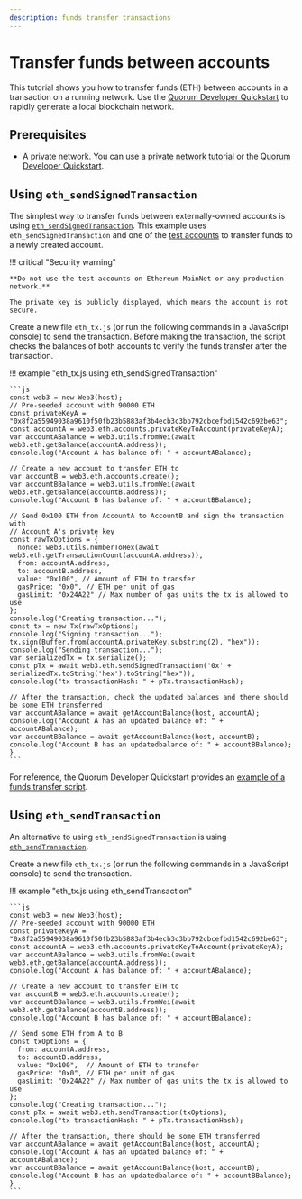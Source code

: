 ```yaml
---
description: funds transfer transactions
---
```


# Transfer funds between accounts

This tutorial shows you how to transfer funds (ETH) between accounts in a transaction on a running network.
Use the [Quorum Developer Quickstart](../quorum-dev-quickstart/getting-started.md) to rapidly generate a local blockchain network.

## Prerequisites

* A private network.
  You can use a [private network tutorial](../private-network/create-ibft-network.md) or the
  [Quorum Developer Quickstart](../quorum-dev-quickstart/getting-started.md).

## Using `eth_sendSignedTransaction`

The simplest way to transfer funds between externally-owned accounts is using
[`eth_sendSignedTransaction`](https://web3js.readthedocs.io/en/v1.2.11/web3-eth.html#sendsignedtransaction).
This example uses `eth_sendSignedTransaction` and one of the [test accounts](../../reference/accounts-for-testing.md)
to transfer funds to a newly created account.

!!! critical "Security warning"

    **Do not use the test accounts on Ethereum MainNet or any production network.**

    The private key is publicly displayed, which means the account is not secure.

Create a new file `eth_tx.js` (or run the following commands in a JavaScript console) to send the transaction.
Before making the transaction, the script checks the balances of both accounts to verify the funds transfer after the transaction.

!!! example "eth_tx.js using eth_sendSignedTransaction"

    ```js
    const web3 = new Web3(host);
    // Pre-seeded account with 90000 ETH
    const privateKeyA = "0x8f2a55949038a9610f50fb23b5883af3b4ecb3c3bb792cbcefbd1542c692be63";
    const accountA = web3.eth.accounts.privateKeyToAccount(privateKeyA);
    var accountABalance = web3.utils.fromWei(await web3.eth.getBalance(accountA.address));
    console.log("Account A has balance of: " + accountABalance);

    // Create a new account to transfer ETH to
    var accountB = web3.eth.accounts.create();
    var accountBBalance = web3.utils.fromWei(await web3.eth.getBalance(accountB.address));
    console.log("Account B has balance of: " + accountBBalance);

    // Send 0x100 ETH from AccountA to AccountB and sign the transaction with
    // Account A's private key
    const rawTxOptions = {
      nonce: web3.utils.numberToHex(await web3.eth.getTransactionCount(accountA.address)),
      from: accountA.address,
      to: accountB.address,
      value: "0x100", // Amount of ETH to transfer
      gasPrice: "0x0", // ETH per unit of gas
      gasLimit: "0x24A22" // Max number of gas units the tx is allowed to use
    };
    console.log("Creating transaction...");
    const tx = new Tx(rawTxOptions);
    console.log("Signing transaction...");
    tx.sign(Buffer.from(accountA.privateKey.substring(2), "hex"));
    console.log("Sending transaction...");
    var serializedTx = tx.serialize();
    const pTx = await web3.eth.sendSignedTransaction('0x' + serializedTx.toString('hex').toString("hex"));
    console.log("tx transactionHash: " + pTx.transactionHash);

    // After the transaction, check the updated balances and there should be some ETH transferred
    var accountABalance = await getAccountBalance(host, accountA);
    console.log("Account A has an updated balance of: " + accountABalance);
    var accountBBalance = await getAccountBalance(host, accountB);
    console.log("Account B has an updatedbalance of: " + accountBBalance);
    }
    ```

For reference, the Quorum Developer Quickstart provides an [example of a funds transfer script](https://github.com/ConsenSys/quorum-dev-quickstart/blob/master/files/goquorum/smart_contracts/scripts/eth_tx.js).

## Using `eth_sendTransaction`

An alternative to using `eth_sendSignedTransaction` is using
[`eth_sendTransaction`](https://web3js.readthedocs.io/en/v1.2.11/web3-eth.html#sendtransaction).

Create a new file `eth_tx.js` (or run the following commands in a JavaScript console) to send the transaction.

!!! example "eth_tx.js using eth_sendTransaction"

    ```js
    const web3 = new Web3(host);
    // Pre-seeded account with 90000 ETH
    const privateKeyA = "0x8f2a55949038a9610f50fb23b5883af3b4ecb3c3bb792cbcefbd1542c692be63";
    const accountA = web3.eth.accounts.privateKeyToAccount(privateKeyA);
    var accountABalance = web3.utils.fromWei(await web3.eth.getBalance(accountA.address));
    console.log("Account A has balance of: " + accountABalance);

    // Create a new account to transfer ETH to
    var accountB = web3.eth.accounts.create();
    var accountBBalance = web3.utils.fromWei(await web3.eth.getBalance(accountB.address));
    console.log("Account B has balance of: " + accountBBalance);

    // Send some ETH from A to B
    const txOptions = {
      from: accountA.address,
      to: accountB.address,
      value: "0x100",  // Amount of ETH to transfer
      gasPrice: "0x0", // ETH per unit of gas
      gasLimit: "0x24A22" // Max number of gas units the tx is allowed to use
    };
    console.log("Creating transaction...");
    const pTx = await web3.eth.sendTransaction(txOptions);
    console.log("tx transactionHash: " + pTx.transactionHash);

    // After the transaction, there should be some ETH transferred
    var accountABalance = await getAccountBalance(host, accountA);
    console.log("Account A has an updated balance of: " + accountABalance);
    var accountBBalance = await getAccountBalance(host, accountB);
    console.log("Account B has an updatedbalance of: " + accountBBalance);
    }
    ```
